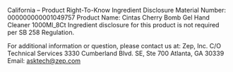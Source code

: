  
 
 
California – Product Right-To-Know Ingredient Disclosure 
Material Number: 000000000001049757 
Product Name: Cintas Cherry Bomb Gel Hand Cleaner 1000Ml_8Ct 
Ingredient disclosure for this product is not required per SB 258 Regulation. 
 
For additional information or question, please contact us at: 
Zep, Inc. 
C/O Technical Services 
3330 Cumberland Blvd. SE, Ste 700 
Atlanta, GA 30339 
Email: asktech@zep.com 
 
 
 
 
